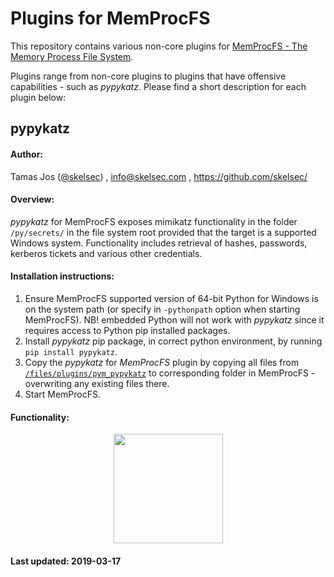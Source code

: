 Plugins for MemProcFS
===============================
This repository contains various non-core plugins for [MemProcFS - The Memory Process File System](https://github.com/ufrisk/MemProcFS).

Plugins range from non-core plugins to plugins that have offensive capabilities - such as _pypykatz_. Please find a short description for each plugin below:

## pypykatz

#### Author:
Tamas Jos ([@skelsec](https://twitter.com/SkelSec)) , info@skelsec.com , https://github.com/skelsec/

#### Overview:
_pypykatz_ for MemProcFS exposes mimikatz functionality in the folder `/py/secrets/` in the file system root provided that the target is a supported Windows system. Functionality includes retrieval of hashes, passwords, kerberos tickets and various other credentials.

#### Installation instructions:
1) Ensure MemProcFS supported version of 64-bit Python for Windows is on the system path (or specify in `-pythonpath` option when starting MemProcFS). NB! embedded Python will not work with _pypykatz_ since it requires access to Python pip installed packages.
2) Install _pypykatz_ pip package, in correct python environment, by running `pip install pypykatz`.
3) Copy the _pypykatz_ for _MemProcFS_ plugin by copying all files from [`/files/plugins/pym_pypykatz`](https://github.com/ufrisk/MemProcFS-plugins/tree/master/files/plugins) to corresponding folder in MemProcFS - overwriting any existing files there.
4) Start MemProcFS.

#### Functionality:
<p align="center"><img src="https://raw.githubusercontent.com/wiki/ufrisk/MemProcFS-plugins/resources/p_pypykatz_1.png" height="175"/></p>

#### Last updated: 2019-03-17
